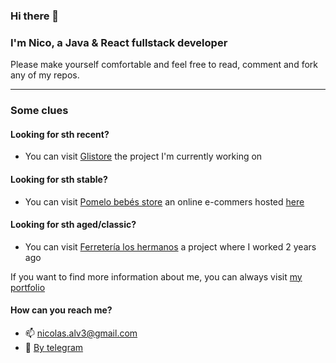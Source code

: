 ### Hi there 👋

### I'm Nico, a Java & React fullstack developer
Please make yourself comfortable and feel free to read, comment and fork any of my repos.

-------------------
### Some clues

#### Looking for sth recent?
  - You can visit [Glistore](https://github.com/nicolas-alv3/glistore-frontend/tree/main) the project I'm currently working on

#### Looking for sth stable?
  - You can visit [Pomelo bebés store](https://github.com/nicolas-alv3/glistore-frontend/tree/develop) an online e-commers hosted [here](https://pomelobebes.web.app)

#### Looking for sth aged/classic?
  - You can visit [Ferretería los hermanos](https://github.com/nicolas-alv3/Corralon-y-ferreteria-los-dos-hermanos) a project where I worked 2 years ago

If you want to find more information about me, you can always visit [my portfolio](https://nicoalvarez.vercel.app)

#### How can you reach me?
- 📫 nicolas.alv3@gmail.com
- 💬 [By telegram](https://t.me/nico_alvarez3)
<!--
**nicolas-alv3/nicolas-alv3** is a ✨ _special_ ✨ repository because its `README.md` (this file) appears on your GitHub profile.

Here are some ideas to get you started:

- 🔭 I’m currently working on ...
- 🌱 I’m currently learning ...
- 👯 I’m looking to collaborate on ...
- 🤔 I’m looking for help with ...
- 💬 Ask me about ...
- 📫 How to reach me: ...
- 😄 Pronouns: ...
- ⚡ Fun fact: ...
-->
